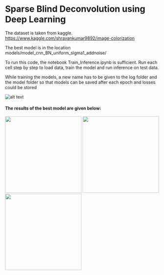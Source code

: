  # Sparse Blind Deconvolution using Deep Learning
 
The dataset is taken from kaggle.
https://www.kaggle.com/shravankumar9892/image-colorization



The best model is in the location models/model_cnn_BN_uniform_sigma1_addnoise/
 
 
To run this code, the notebook Train_Inference.ipynb is sufficient.
Run each cell step by step to load data, train the model and run inference on test data.



While training the models, a new name has to be given to the log folder and the model folder so that models can be saved after each epoch and losses could be stored



![alt text](https://raw.githubusercontent.com/KeerthanaMadhu/Deep-Learning-for-SBD/master/image_readme.PNG)



#### The results of the best model are given below:

<p float="left">
  <img src="https://raw.githubusercontent.com/KeerthanaMadhu/Deep-Learning-for-SBD/master/orig_best.png" height = "250" width="250" />
  <img src="https://raw.githubusercontent.com/KeerthanaMadhu/Deep-Learning-for-SBD/master/inpu_best.png" height = "250" width="250"  /> 
  <img src="https://raw.githubusercontent.com/KeerthanaMadhu/Deep-Learning-for-SBD/master/rec_best.png" height = "250" width="250" />
</p>
